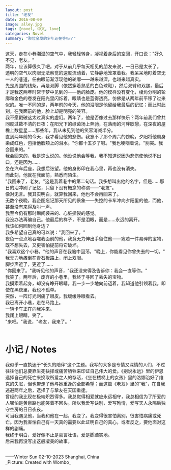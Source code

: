```yaml
---
layout: post
title: "老友"
date: 2016-08-09
image: alley.jpg
tags: [novel, 中文, love]
categories: Novel
summary: "那位金发的少年还在等吗？"
---
```


这天，走在小巷潮湿的空气中，我轻轻转身，凝视着身后的空阔，开口说："好久不见，老友。"    
两年，应该算很久了吧。对于从前几乎每天相见的朋友来说，一日已是太长了。    
透明的空气以肉眼无法察觉的速度流动着，它静静地笼罩着我。我呆呆地盯着空无一人的巷道，任由眼前渐浮现他的轮廓——越来越深，也越来越真实。    
先是周围的线条，再是双脚（依然穿着熟悉的白色球鞋），然后双臂和双腿，最后才是我这两年时常于梦中见到的——他的脸庞。他的模样没有变化，棱角分明的轮廓和金色的卷发在阳光里闪烁着，眼睛也是蓝得透亮，仿佛是从两年前平移了过来似的。唯一不同的是，两年前的今天，他的泪眼是他留给我最后的记忆；而此时此刻，在我面前的他，脸上却是明亮的笑容。    
我不愿戳破这太过真实的虚幻。两年了，他是否像过去那样快乐？两年前我们曾共同度过数不清的日夜：在阳光下的绿茵场上奔驰，在落雨的河畔歇憩，在深夜的屋檐上数星星……那些年，我从未见到他的笑容消减半分。    
直到两年前的今天，我才看见他的悲伤。我忘不了那个周六的傍晚，夕阳将他周身染成红色，包括他脸颊上的泪水。"你都十五岁了呀。"我也哽咽着说，"别哭。我会回来的。"    
我会回来的，我是这么说的。他没说他会等我，我不知道说因为悲伤使他说不出口，还是因为……    
坐在汽车后座，我想后张望。他的身影印在我心里，再也没有消失。    
而此刻，他就在我面前，熟悉而陌生。    
"我回来了，老友。"这是我着巷中的第二句话。我多想叫出他的名字，但是……那日的泪冲刷了记忆，只留下没有概念的称谓——"老友"。    
像对无言。我其实明白，就算我回来，他也不会再回来了。    
无数个夜晚，我企图忘记那天所见的景象——失控的卡车冲向夕阳里的他，而他，甚至没有来得及叫一声。    
我至今仍有那时瞬间袭来的、心脏撕裂的感觉。    
我没办法再骗自己。他最后的样子，不是泪眼，而是……永远的离开。    
我该如何回到他身边？    
我多希望自己真的可以说："我回来了。"    
夜色一点点地吞噬我面前的他，我竟无力伸出手留住他——宛若一件易碎的宝物，既不想失去，又更害怕提前将它破坏。    
"我喜欢这个小巷。"他的声音在我脑中回荡，"晚上，你能看见你曾失去的一切。"    
我无力地瘫倒在青石板路上，闭上双眼。    
脚步声近了，更近了……    
"你回来了。"我听见他的声音，"我还没来得及告诉你：我会一直等你。"    
我笑了。两年后，废弃的小巷里，我终于寻回了丢失的宝物。     
我摸索着起身，却没有睁开眼睛。我一步一步地向前迈着，我知道他引领着我。即使在黑夜里，我也不孤单。    
突然，一阵灯光刺痛了眼皮。我缓缓睁眼看去。    
我已离开小巷，走在马路上。    
一辆卡车正在向我冲来。    
我闭上眼睛，笑了。    
"来吧。"我说，"老友，我来了。"    
<br/>
# 小记 / Notes
我似乎一直执迷于“长久的陪伴”这个主题。我写的大多是专情又深情的人们，不过往往他们总要靠生死抉择或痛苦牺牲来印证自己伟大的爱。《别说永远》里的伊恩选择自己的死亡来换取所爱之人的存活，《坐在楼梯上的女孩》里的洛娜治好了维克的失眠，但也带走了他与她重逢的全部希望；而这篇《老友》里的“我”，在自我逃避两年之后，选择了与挚友在天国重逢。    
曾经的我比现在极端炽烈得多。我总觉得相爱就应永远相守，我总相信为了所爱的人哪怕是黄泉路也能笑着不回头。所以我爱写诀别，爱写殉情，爱写天人永隔后独守空房的日日夜夜。    
可当我遇见他，当我和他在一起，我变了。我变得很害怕离别，很害怕病痛或死亡。因为我害怕自己有一天真的需要以此证明自己的真心，或者反之，要他面对这样的剧痛。    
我终于明白，爱好像不止是豪言壮语，爱是脚踏实地。    
后来我再没写出这般凄美的故事。

<br/>
——Winter Sun    
02-10-2023    
Shanghai, China

<br/>
_Picture: Created with Wombo_